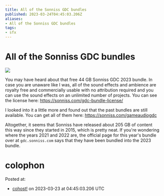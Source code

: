 ```yaml
---
title: All of the Sonniss GDC bundles
published: 2023-03-24T04:45:03.206Z
aliases:
- All of the Sonniss GDC bundles
tags:
- sfx
---
```


# All of the Sonniss GDC bundles

![](20230324-sonniss-gdq-2023.png)

You may have heard about that free 44 GB Sonniss GDC 2023 bundle. In case you are unaware like I was, all of the sound effects and ambience are royalty free and commercially usable with no attribution required and you can use the sound effects on an unlimited number of projects. You can see the license here: https://sonniss.com/gdc-bundle-license/

I looked into it a little more and found out that the past bundles are still available. You can get all of them here: https://sonniss.com/gameaudiogdc

Altogether, it seems that Sonniss have released about 205 GB of content this way since they started in 2015, which is pretty neat. If you're wondering where the years 2021 and 2022 are, the official page for this year's bundle over at `gdc.sonniss.com` says that they have been bundled into the 2023 bundle.

# colophon

Posted at:
- [cohost!](https://cohost.org/exodrifter/post/1224908-all-of-the-sonniss-g) on 2023-03-23 at 04:45:03.206 UTC
